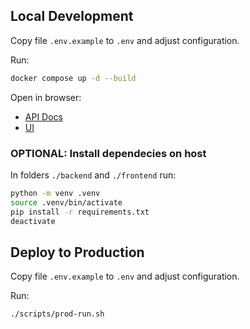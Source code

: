 
## Local Development

Copy file `.env.example` to `.env` and adjust configuration.

Run:

```bash
docker compose up -d --build
```

Open in browser:
- [API Docs](http://localhost:3000/docs)
- [UI](http://localhost:8080/)


### OPTIONAL: Install dependecies on host

In folders `./backend` and `./frontend` run:

```bash
python -m venv .venv
source .venv/bin/activate
pip install -r requirements.txt
deactivate
```


## Deploy to Production

Copy file `.env.example` to `.env` and adjust configuration.

Run:

```bash
./scripts/prod-run.sh
```
